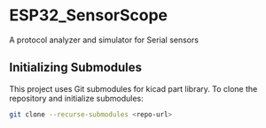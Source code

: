 # ESP32_SensorScope
A protocol analyzer and simulator for Serial sensors


## Initializing Submodules
This project uses Git submodules for kicad part library. To clone the repository and initialize submodules:
```bash
git clone --recurse-submodules <repo-url>